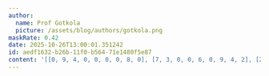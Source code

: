```yaml
---
author:
  name: Prof Gotkola
  picture: /assets/blog/authors/gotkola.png
maskRate: 0.42
date: 2025-10-26T13:00:01.351242
id: aedf1632-b26b-11f0-b564-71e1480f5e87
content: '[[0, 9, 4, 0, 0, 0, 0, 8, 0], [7, 3, 0, 0, 6, 0, 9, 4, 2], [2, 0, 0, 4, 9, 0, 7, 0, 1], [0, 6, 0, 0, 1, 2, 8, 3, 4], [5, 0, 3, 6, 4, 8, 0, 7, 0], [0, 2, 0, 7, 0, 9, 1, 6, 5], [0, 0, 1, 0, 2, 0, 5, 9, 8], [8, 7, 0, 9, 5, 4, 0, 0, 0], [3, 0, 9, 0, 8, 6, 4, 0, 0]]'
---
```

